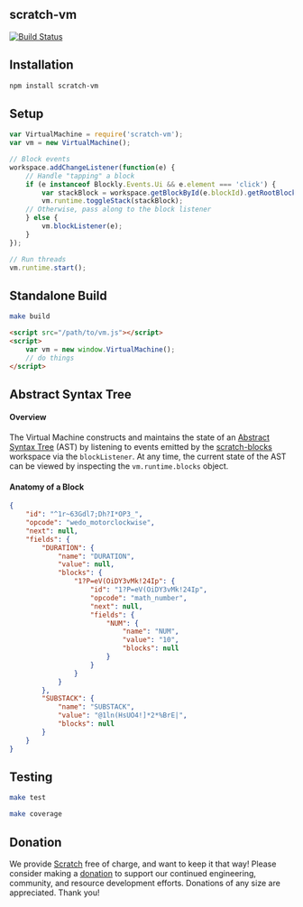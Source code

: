 ## scratch-vm

[![Build Status](https://travis-ci.com/LLK/scratch-vm.svg?token=xzzHj4ct3SyBTpeqxnx1&branch=develop)](https://travis-ci.com/LLK/scratch-vm)

## Installation
```bash
npm install scratch-vm
```

## Setup
```js
var VirtualMachine = require('scratch-vm');
var vm = new VirtualMachine();

// Block events
workspace.addChangeListener(function(e) {
    // Handle "tapping" a block
    if (e instanceof Blockly.Events.Ui && e.element === 'click') {
        var stackBlock = workspace.getBlockById(e.blockId).getRootBlock().id;
        vm.runtime.toggleStack(stackBlock);
    // Otherwise, pass along to the block listener
    } else {
        vm.blockListener(e);
    }
});

// Run threads
vm.runtime.start();
```

## Standalone Build
```bash
make build
```

```html
<script src="/path/to/vm.js"></script>
<script>
    var vm = new window.VirtualMachine();
    // do things
</script>
```

## Abstract Syntax Tree

#### Overview
The Virtual Machine constructs and maintains the state of an [Abstract Syntax Tree](https://en.wikipedia.org/wiki/Abstract_syntax_tree) (AST) by listening to events emitted by the [scratch-blocks](https://github.com/LLK/scratch-blocks) workspace via the `blockListener`. At any time, the current state of the AST can be viewed by inspecting the `vm.runtime.blocks` object.

#### Anatomy of a Block
```json
{
    "id": "^1r~63Gdl7;Dh?I*OP3_",
    "opcode": "wedo_motorclockwise",
    "next": null,
    "fields": {
        "DURATION": {
            "name": "DURATION",
            "value": null,
            "blocks": {
                "1?P=eV(OiDY3vMk!24Ip": {
                    "id": "1?P=eV(OiDY3vMk!24Ip",
                    "opcode": "math_number",
                    "next": null,
                    "fields": {
                        "NUM": {
                            "name": "NUM",
                            "value": "10",
                            "blocks": null
                        }
                    }
                }
            }
        },
        "SUBSTACK": {
            "name": "SUBSTACK",
            "value": "@1ln(HsUO4!]*2*%BrE|",
            "blocks": null
        }
    }
}
```

## Testing
```bash
make test
```

```bash
make coverage
```

## Donation
We provide [Scratch](https://scratch.mit.edu) free of charge, and want to keep it that way! Please consider making a [donation](https://secure.donationpay.org/scratchfoundation/) to support our continued engineering, community, and resource development efforts. Donations of any size are appreciated. Thank you!
